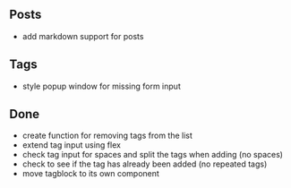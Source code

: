 ## Posts
- add markdown support for posts

## Tags
- style popup window for missing form input

## Done
- create function for removing tags from the list
- extend tag input using flex
- check tag input for spaces and split the tags when adding (no spaces)
- check to see if the tag has already been added (no repeated tags)
- move tagblock to its own component